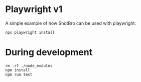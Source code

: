 
# Playwright v1

A simple example of how ShotBro can be used with playwright.

```shell
npx playwright install
```

# During development

```shell
rm -rf ./node_modules
npm install
npm run test
```
